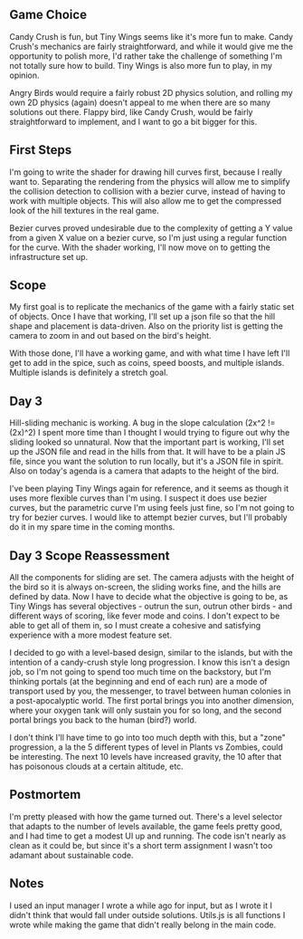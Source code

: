 ## Game Choice

Candy Crush is fun, but Tiny Wings seems like it's more fun to make. Candy Crush's mechanics are fairly straightforward, and while it would give me the opportunity to polish more, I'd rather take the challenge of something I'm not totally sure how to build. Tiny Wings is also more fun to play, in my opinion. 

Angry Birds would require a fairly robust 2D physics solution, and rolling my own 2D physics (again) doesn't appeal to me when there are so many solutions out there. Flappy bird, like Candy Crush, would be fairly straightforward to implement, and I want to go a bit bigger for this.

## First Steps

I'm going to write the shader for drawing hill curves first, because I really want to. Separating the rendering from the physics will allow me to simplify the collision detection to collision with a bezier curve, instead of having to work with multiple objects. This will also allow me to get the compressed look of the hill textures in the real game.

Bezier curves proved undesirable due to the complexity of getting a Y value from a given X value on a bezier curve, so I'm just using a regular function for the curve. With the shader working, I'll now move on to getting the infrastructure set up.

## Scope

My first goal is to replicate the mechanics of the game with a fairly static set of objects. Once I have that working, I'll set up a json file so that the hill shape and placement is data-driven. Also on the priority list is getting the camera to zoom in and out based on the bird's height.

With those done, I'll have a working game, and with what time I have left I'll get to add in the spice, such as coins, speed boosts, and multiple islands. Multiple islands is definitely a stretch goal.

## Day 3

Hill-sliding mechanic is working. A bug in the slope calculation (2x^2 != (2x)^2) I spent more time than I thought I would trying to figure out why the sliding looked so unnatural. Now that the important part is working, I'll set up the JSON file and read in the hills from that. It will have to be a plain JS file, since you want the solution to run locally, but it's a JSON file in spirit. Also on today's agenda is a camera that adapts to the height of the bird.

I've been playing Tiny Wings again for reference, and it seems as though it uses more flexible curves than I'm using. I suspect it does use bezier curves, but the parametric curve I'm using feels just fine, so I'm not going to try for bezier curves. I would like to attempt bezier curves, but I'll probably do it in my spare time in the coming months.

## Day 3 Scope Reassessment

All the components for sliding are set. The camera adjusts with the height of the bird so it is always on-screen, the sliding works fine, and the hills are defined by data. Now I have to decide what the objective is going to be, as Tiny Wings has several objectives - outrun the sun, outrun other birds - and different ways of scoring, like fever mode and coins. I don't expect to be able to get all of them in, so I must create a cohesive and satisfying experience with a more modest feature set.

I decided to go with a level-based design, similar to the islands, but with the intention of a candy-crush style long progression. I know this isn't a design job, so I'm not going to spend too much time on the backstory, but I'm thinking portals (at the beginning and end of each run) are a mode of transport used by you, the messenger, to travel between human colonies in a post-apocalyptic world. The first portal brings you into another dimension, where your oxygen tank will only sustain you for so long, and the second portal brings you back to the human (bird?) world.

I don't think I'll have time to go into too much depth with this, but a "zone" progression, a la the 5 different types of level in Plants vs Zombies, could be interesting. The next 10 levels have increased gravity, the 10 after that has poisonous clouds at a certain altitude, etc.

## Postmortem

I'm pretty pleased with how the game turned out. There's a level selector that adapts to the number of levels available, the game feels pretty good, and I had time to get a modest UI up and running. The code isn't nearly as clean as it could be, but since it's a short term assignment I wasn't too adamant about sustainable code. 

## Notes

I used an input manager I wrote a while ago for input, but as I wrote it I didn't think that would fall under outside solutions. Utils.js is all functions I wrote while making the game that didn't really belong in the main code.